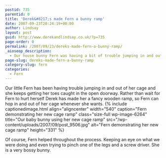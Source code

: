 ```yaml
---
postid: 735
parentid: 0
title: 'Derek&#8217;s made Fern a bunny ramp'
date: 2007-09-23T20:24:19+00:00
author: Lindsay
layout: post
guid: http://www.derekandlindsay.co.uk/?p=735
page-order: 0
permalink: /2007/09/23/dereks-made-fern-a-bunny-ramp/
_aioseop_description:
  - Our house bunny Fern was having a bit of trouble jumping in and out of her home, so Derek has made her a ramp to stop her getting her feet stuck in the doorway.
page-slug: dereks-made-fern-a-bunny-ramp
category-slug: fern
categories:
  - Fern
---
```

Our little Fern has been having trouble jumping in and out of her cage and she keeps getting her toes caught in the open doorway. Rather than wait for Fern to hurt herself Derek has made her a fancy wooden ramp, so Fern can hop in and out of her cage whenever she wants. {% include captionedimage.html align="aligncenter" width="540" caption="Fern demonstrating her new cage ramp" class="size-full wp-image-6264" title="Our baby bunny using her new cage ramp" src="/wp-content/uploads/2007/09/post_9506.jpg" alt="Fern demonstrating her new cage ramp" height="331" %} 

Of course, Fern helped throughout the process. Keeping an eye on what we were doing and even trying to pinch one of the legs and a screw driver. She is a very bossy bunny.